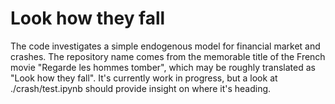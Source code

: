 # Look how they fall

The code investigates a simple endogenous  model for financial market and crashes.
The repository name comes from the memorable title of the French movie "Regarde les hommes tomber", which may be roughly
translated as "Look how they fall".
It's currently work in progress, but a look at ./crash/test.ipynb should
provide insight on where it's heading.
